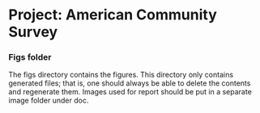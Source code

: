 # Project: American Community Survey

### Figs folder

The figs directory contains the figures. This directory only contains generated files; that is, one should always be able to delete the contents and regenerate them. Images used for report should be put in a separate image folder under doc. 
